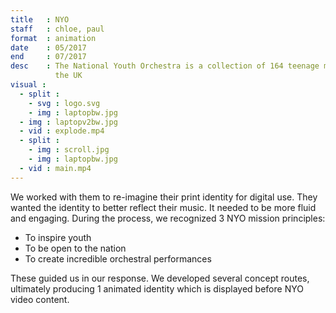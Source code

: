 ```yaml
---
title   : NYO
staff   : chloe, paul
format  : animation
date    : 05/2017
end     : 07/2017
desc    : The National Youth Orchestra is a collection of 164 teenage musicians, originating from all over
          the UK
visual :
  - split :
    - svg : logo.svg
    - img : laptopbw.jpg
  - img : laptopv2bw.jpg
  - vid : explode.mp4
  - split :
    - img : scroll.jpg
    - img : laptopbw.jpg
  - vid : main.mp4
---
```


We worked with them to re-imagine their print identity for digital use. They wanted the identity to better reflect their music. It needed to be more fluid and engaging. During the process, we recognized 3 NYO mission principles:

- To inspire youth
- To be open to the nation
- To create incredible orchestral performances

These guided us in our response. We developed several concept routes, ultimately producing 1 animated identity which is displayed before NYO video content.
